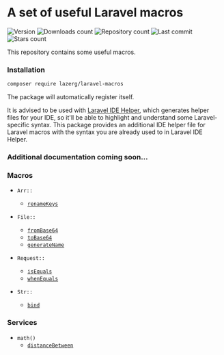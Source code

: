 # A set of useful Laravel macros

![Version](https://img.shields.io/packagist/v/lazerg/laravel-macros.svg?style=plastic)
![Downloads count](https://img.shields.io/packagist/dm/lazerg/laravel-macros?style=plastic)
![Repository count](https://img.shields.io/github/repo-size/lazerg/laravel-macros?style=plastic)
![Last commit](https://img.shields.io/github/last-commit/lazerg/laravel-macros?style=plastic)
![Stars count](https://img.shields.io/packagist/stars/lazerg/laravel-macros?style=plastic)

This repository contains some useful macros.

### Installation

```bash
composer require lazerg/laravel-macros
```

The package will automatically register itself.

It is advised to be used with [Laravel IDE Helper](https://github.com/barryvdh/laravel-ide-helper), which generates helper files for your IDE, so it'll be able to highlight and understand some Laravel-specific syntax.
This package provides an additional IDE helper file for Laravel macros with the syntax you are already used to in Laravel IDE Helper.

### Additional documentation coming soon...

### Macros

- `Arr::`
  - [`renameKeys`](https://github.com/lazerg/laravel-macros/blob/main/src/Macros/Arr/RenameKeys.php)


- `File::`
  - [`fromBase64`](https://github.com/lazerg/laravel-macros/blob/main/src/Macros/File/FromBase64.php)
  - [`toBase64`](https://github.com/lazerg/laravel-macros/blob/main/src/Macros/File/ToBase64.php)
  - [`generateName`](https://github.com/lazerg/laravel-macros/blob/main/src/Macros/File/GenerateName.php)


- `Request::`
  - [`isEquals`](https://github.com/lazerg/laravel-macros/blob/main/src/Macros/Request/IsEquals.php)
  - [`whenEquals`](https://github.com/lazerg/laravel-macros/blob/main/src/Macros/Request/WhenEquals.php)


- `Str::`
  - [`bind`](https://github.com/lazerg/laravel-macros/blob/main/src/Macros/Str/Bind.php)

### Services

- `math()`
  - [`distanceBetween`](https://github.com/lazerg/laravel-macros/blob/main/src/Services/Math.php#L20)
